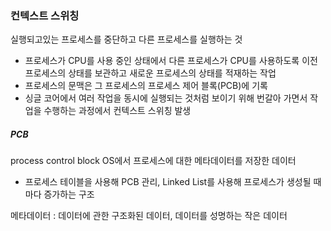 ### 컨텍스트 스위칭
실행되고있는 프로세스를 중단하고 다른 프로세스를 실행하는 것
- 프로세스가 CPU를 사용 중인 상태에서 다른 프로세스가 CPU를 사용하도록 이전 프로세스의 상태를 보관하고 새로운 프로세스의 상태를 적재하는 작업
- 프로세스의 문맥은 그 프로세스의 프로세스 제어 블록(PCB)에 기록
- 싱글 코어에서 여러 작업을 동시에 실행되는 것처럼 보이기 위해 번갈아 가면서 작업을 수행하는 과정에서 컨텍스트 스위칭 발생

##### PCB
process control block
OS에서 프로세스에 대한 메타데이터를 저장한 데이터
- 프로세스 테이블을 사용해 PCB 관리, Linked List를 사용해 프로세스가 생성될 때마다 증가하는 구조

메타데이터 : 데이터에 관한 구조화된 데이터, 데이터를 성명하는 작은 데이터